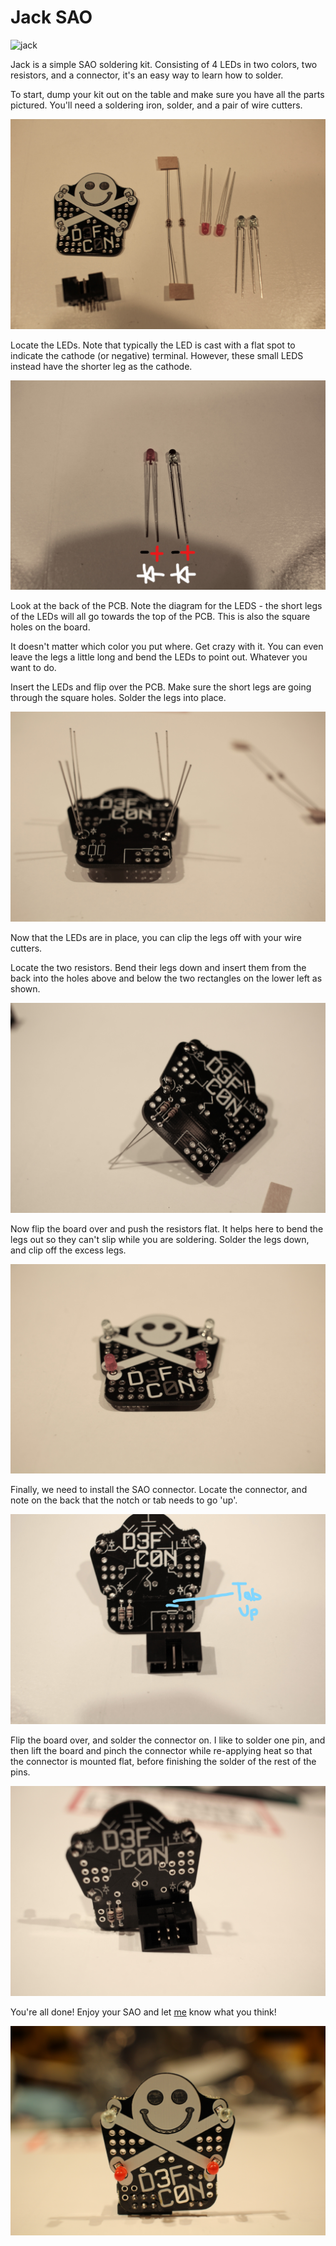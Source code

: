 # Jack SAO

![jack](images/IMG_3418.JPG)

Jack is a simple SAO soldering kit.  Consisting of 4 LEDs in two colors, two resistors, and a connector, it's an easy way to learn how to solder.

To start, dump your kit out on the table and make sure you have all the parts pictured.  You'll need a soldering iron, solder, and a pair of wire cutters.

![parts](images/IMG_3408.JPG)

Locate the LEDs. Note that typically the LED is cast with a flat spot to indicate the cathode (or negative) terminal.  However, these small LEDS instead have the shorter leg as the cathode.

![cathode](images/IMG_3409-markup.jpg)

Look at the back of the PCB.  Note the diagram for the LEDS - the short legs of the LEDs will all go towards the top of the PCB.  This is also the square holes on the board.

It doesn't matter which color you put where.  Get crazy with it.  You can even leave the legs a little long and bend the LEDs to point out.  Whatever you want to do.

Insert the LEDs and flip over the PCB.  Make sure the short legs are going through the square holes.  Solder the legs into place.

![legs](images/IMG_3411.JPG)

Now that the LEDs are in place, you can clip the legs off with your wire cutters.

Locate the two resistors.  Bend their legs down and insert them from the back into the holes above and below the two rectangles on the lower left as shown.

![resistors](images/IMG_3412.JPG)

Now flip the board over and push the resistors flat.  It helps here to bend the legs out so they can't slip while you are soldering.  Solder the legs down, and clip off the excess legs.

![resistors](images/IMG_3414.JPG)

Finally, we need to install the SAO connector.  Locate the connector, and note on the back that the notch or tab needs to go 'up'.

![SAO](images/IMG_3415-markup.jpg)

Flip the board over, and solder the connector on.  I like to solder one pin, and then lift the board and pinch the connector while re-applying heat so that the connector is mounted flat, before finishing the solder of the rest of the pins.

![done](images/IMG_3416.JPG)


You're all done!  Enjoy your SAO and let [me](https://twitter.com/hamster) know what you think!

![done](images/IMG_3417.JPG)